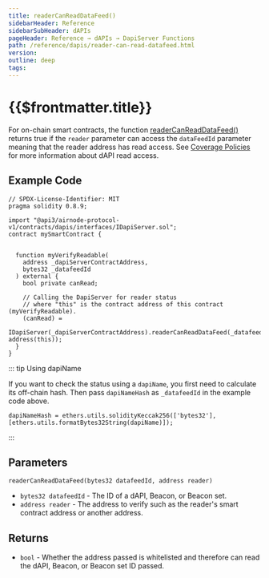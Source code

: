 ```yaml
---
title: readerCanReadDataFeed()
sidebarHeader: Reference
sidebarSubHeader: dAPIs
pageHeader: Reference → dAPIs → DapiServer Functions
path: /reference/dapis/reader-can-read-datafeed.html
version:
outline: deep
tags:
---
```


<VersionWarning/>

<PageHeader/>

# {{$frontmatter.title}}

For on-chain smart contracts, the function
[readerCanReadDataFeed()](https://github.com/api3dao/airnode-protocol-v1/blob/v0.5.0/contracts/dapis/DapiServer.sol#L771-L781)
returns true if the `reader` parameter can access the `dataFeedId` parameter
meaning that the reader address has read access. See
[Coverage Policies](/explore/dapis/coverage-policies.md) for more information
about dAPI read access.

## Example Code

```solidity
// SPDX-License-Identifier: MIT
pragma solidity 0.8.9;

import "@api3/airnode-protocol-v1/contracts/dapis/interfaces/IDapiServer.sol";
contract mySmartContract {


  function myVerifyReadable(
    address _dapiServerContractAddress,
    bytes32 _datafeedId
  ) external {
    bool private canRead;

    // Calling the DapiServer for reader status
    // where "this" is the contract address of this contract (myVerifyReadable).
    (canRead) =
      IDapiServer(_dapiServerContractAddress).readerCanReadDataFeed(_datafeedId, address(this));
  }
}

```

::: tip Using dapiName

If you want to check the status using a `dapiName`, you first need to calculate
its off-chain hash. Then pass `dapiNameHash` as `_datafeedId` in the example
code above.

```solidity
dapiNameHash = ethers.utils.solidityKeccak256(['bytes32'], [ethers.utils.formatBytes32String(dapiName)]);
```

:::

## Parameters

`readerCanReadDataFeed(bytes32 datafeedId, address reader)`

- `bytes32 datafeedId` - The ID of a dAPI, Beacon, or Beacon set.
- `address reader` - The address to verify such as the reader's smart contract
  address or another address.

## Returns

- `bool` - Whether the address passed is whitelisted and therefore can read the
  dAPI, Beacon, or Beacon set ID passed.
